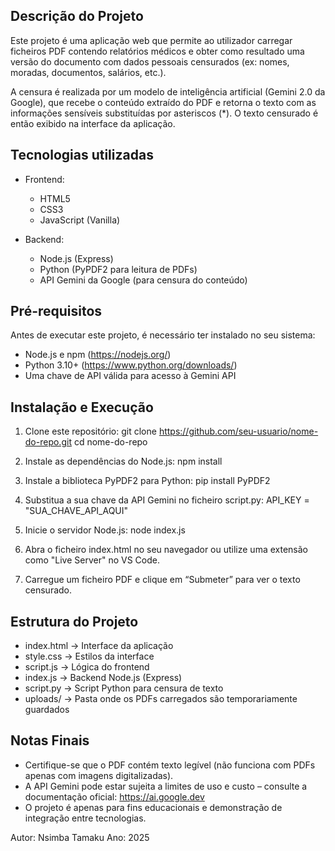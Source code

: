 Descrição do Projeto
---------------------
Este projeto é uma aplicação web que permite ao utilizador carregar ficheiros PDF contendo relatórios médicos e obter como resultado uma versão do documento com dados pessoais censurados (ex: nomes, moradas, documentos, salários, etc.).

A censura é realizada por um modelo de inteligência artificial (Gemini 2.0 da Google), que recebe o conteúdo extraído do PDF e retorna o texto com as informações sensíveis substituídas por asteriscos (*). O texto censurado é então exibido na interface da aplicação.

Tecnologias utilizadas
-----------------------
- Frontend:
  - HTML5
  - CSS3
  - JavaScript (Vanilla)

- Backend:
  - Node.js (Express)
  - Python (PyPDF2 para leitura de PDFs)
  - API Gemini da Google (para censura do conteúdo)

Pré-requisitos
---------------
Antes de executar este projeto, é necessário ter instalado no seu sistema:

- Node.js e npm (https://nodejs.org/)
- Python 3.10+ (https://www.python.org/downloads/)
- Uma chave de API válida para acesso à Gemini API

Instalação e Execução
----------------------

1. Clone este repositório:
   git clone https://github.com/seu-usuario/nome-do-repo.git
   cd nome-do-repo

2. Instale as dependências do Node.js:
   npm install

3. Instale a biblioteca PyPDF2 para Python:
   pip install PyPDF2

4. Substitua a sua chave da API Gemini no ficheiro script.py:
   API_KEY = "SUA_CHAVE_API_AQUI"

5. Inicie o servidor Node.js:
   node index.js

6. Abra o ficheiro index.html no seu navegador ou utilize uma extensão como "Live Server" no VS Code.

7. Carregue um ficheiro PDF e clique em “Submeter” para ver o texto censurado.

Estrutura do Projeto
---------------------
- index.html          → Interface da aplicação
- style.css           → Estilos da interface
- script.js           → Lógica do frontend
- index.js            → Backend Node.js (Express)
- script.py           → Script Python para censura de texto
- uploads/            → Pasta onde os PDFs carregados são temporariamente guardados

Notas Finais
------------
- Certifique-se que o PDF contém texto legível (não funciona com PDFs apenas com imagens digitalizadas).
- A API Gemini pode estar sujeita a limites de uso e custo – consulte a documentação oficial: https://ai.google.dev
- O projeto é apenas para fins educacionais e demonstração de integração entre tecnologias.

Autor: Nsimba Tamaku
Ano: 2025
